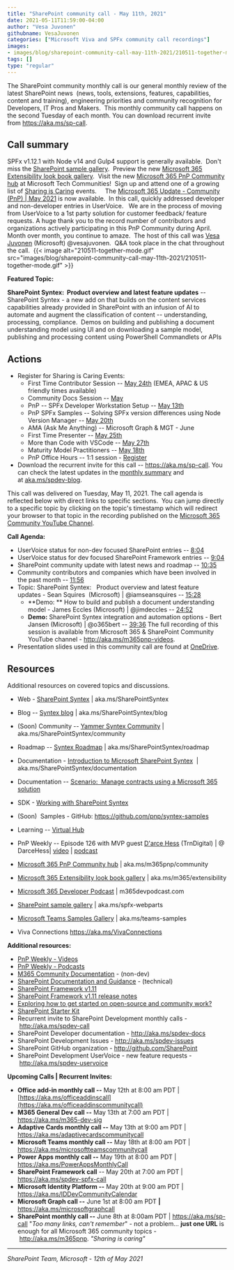 ```yaml
---
title: "SharePoint community call - May 11th, 2021"
date: 2021-05-11T11:59:00-04:00
author: "Vesa Juvonen"
githubname: VesaJuvonen
categories: ["Microsoft Viva and SPFx community call recordings"]
images:
- images/blog/sharepoint-community-call-may-11th-2021/210511-together-mode.gif
tags: []
type: "regular"
---
```


The SharePoint community monthly call is our general monthly review of
the latest SharePoint news  (news, tools, extensions, features,
capabilities, content and training), engineering priorities and
community recognition for Developers, IT Pros and Makers.  This monthly
community call happens on the second Tuesday of each month. You can
download recurrent invite from <https://aka.ms/sp-call>.

## Call summary


SPFx v1.12.1 with Node v14 and Gulp4 support is generally available. 
Don't miss the [SharePoint sample
gallery](https://pnp.github.io/sp-dev-fx-webparts/).  Preview the new
[Microsoft 365 Extensibility look book
gallery](https://adoption.microsoft.com/extensibility-look-book).  Visit
the new [Microsoft 365 PnP Community
hub](https://techcommunity.microsoft.com/t5/microsoft-365-pnp/ct-p/Microsoft365PnP)
at Microsoft Tech Communities!  Sign up and attend one of a growing list
of [Sharing is Caring](https://pnp.github.io/sharing-is-caring/)
events.     The [Microsoft 365 Update - Community (PnP) | May
2021](https://techcommunity.microsoft.com/t5/microsoft-365-pnp-blog/microsoft-365-pnp-community-may-2021-update/ba-p/2332366)
is now available.  In this call, quickly addressed developer and
non-developer entries in UserVoice.   We are in the process of moving
from UserVoice to a 1st party solution for customer feedback/ feature
requests.
A huge thank you to the record number of contributors and organizations
actively participating in this PnP Community during April. Month over
month, you continue to amaze.  The host of this call was [Vesa
Juvonen](https://twitter.com/vesajuvonen) (Microsoft) \@vesajuvonen. 
Q&A took place in the chat throughout the call. 
{{< image alt="210511-together-mode.gif" src="images/blog/sharepoint-community-call-may-11th-2021/210511-together-mode.gif" >}}
 


**Featured Topic:**

**SharePoint Syntex:  Product overview and latest feature updates** --
SharePoint Syntex - a new add on that builds on the content services
capabilities already provided in SharePoint with an infusion of AI to
automate and augment the classification of content -- understanding,
processing, compliance.  Demos on building and publishing a document
understanding model using UI and on downloading a sample model,
publishing and processing content using PowerShell Commandlets or APIs


## Actions

-   Register for Sharing is Caring Events:
    -   First Time Contributor Session -- [May
        24th](https://forms.office.com/Pages/ResponsePage.aspx?id=KtIy2vgLW0SOgZbwvQuRaXDXyCl9DkBHq4A2OG7uLpdUREZVRDVYUUJLT1VNRDM4SjhGMlpUNzBORy4u)
        (EMEA, APAC & US friendly times available)
    -   Community Docs Session
        -- [May](https://forms.office.com/Pages/ResponsePage.aspx?id=KtIy2vgLW0SOgZbwvQuRaXDXyCl9DkBHq4A2OG7uLpdUOUdFR0U1STdGS0lXUDA2Sk1YSE1WMEtHSy4u)
    -   PnP -- SPFx Developer Workstation Setup -- [May
        13th](https://forms.office.com/Pages/ResponsePage.aspx?id=KtIy2vgLW0SOgZbwvQuRaXDXyCl9DkBHq4A2OG7uLpdUM0xJTFJZN01MWlZQVFc3UjgxRUxQQkhDSS4u) 
    -   PnP SPFx Samples -- Solving SPFx version differences using Node
        Version Manager -- [May
        20th](https://forms.office.com/Pages/ResponsePage.aspx?id=KtIy2vgLW0SOgZbwvQuRaXDXyCl9DkBHq4A2OG7uLpdUMDdKSjQxRDhKVzhCVUQ4VDdIQVZRVTZOSi4u)
    -   AMA (Ask Me Anything) -- Microsoft Graph & MGT - June
    -   First Time Presenter -- [May
        25th](https://forms.office.com/Pages/ResponsePage.aspx?id=KtIy2vgLW0SOgZbwvQuRaXDXyCl9DkBHq4A2OG7uLpdUNDJOOU5JREc2TUhCVzNGTTJFUldSUUNUSy4u)
    -   More than Code with VSCode -- [May
        27th](https://forms.office.com/Pages/ResponsePage.aspx?id=KtIy2vgLW0SOgZbwvQuRaXDXyCl9DkBHq4A2OG7uLpdURFZPM00xREdYMzVIOEJCWUhWRzBVMlRJWS4u)
         
    -   Maturity Model Practitioners -- [May
        18th](https://forms.office.com/Pages/ResponsePage.aspx?id=KtIy2vgLW0SOgZbwvQuRaXDXyCl9DkBHq4A2OG7uLpdUODY3NVRFQ0E4SFg5WlI1TU83WFJQRklZSy4u)
    -   PnP Office Hours -- 1:1 session -
        [Register](https://outlook.office365.com/owa/calendar/PnPSharingisCaring@warner.digital/bookings/)
-   Download the recurrent invite for this call
    -- <https://aka.ms/sp-call>.
You can check the latest updates in the [monthly
summary](https://techcommunity.microsoft.com/t5/microsoft-365-pnp-blog/microsoft-365-pnp-community-may-2021-update/ba-p/2332366) and
at [aka.ms/spdev-blog](https://developer.microsoft.com/sharepoint/blogs/).

This call was delivered on Tuesday, May 11, 2021. The call agenda is
reflected below with direct links to specific sections.  You can jump
directly to a specific topic by clicking on the topic's timestamp which
will redirect your browser to that topic in the recording published on
the [Microsoft 365 Community YouTube
Channel](https://aka.ms/m365pnp-videos).

**Call Agenda:**

-   UserVoice status for non-dev focused SharePoint entries
    -- [8:04](https://youtu.be/PlXxbx7qNlc?t=484)
-   UserVoice status for dev focused SharePoint Framework entries
    -- [9:04](https://youtu.be/PlXxbx7qNlc?t=544) 
-   SharePoint community update with latest news and roadmap
    -- [10:35](https://youtu.be/PlXxbx7qNlc?t=635)
-   Community contributors and companies which have been involved in the
    past month -- [11:56](https://youtu.be/PlXxbx7qNlc?t=716) 
-   Topic: SharePoint Syntex:   Product overview and latest feature
    updates - Sean Squires  (Microsoft) | \@iamseansquires --
    [15:28](https://youtu.be/PlXxbx7qNlc?t=928)
    -   **Demo: ** How to build and publish a document understanding
        model - James Eccles (Microsoft) | \@jimdeccles --
        [24:52](https://youtu.be/PlXxbx7qNlc?t=1492)
    -   **Demo:** SharePoint Syntex integration and automation options
        - Bert Jansen (Microsoft) | \@o365bert --
        [39:36](https://youtu.be/PlXxbx7qNlc?t=2376)
The full recording of this session is available from Microsoft 365 &
SharePoint Community YouTube channel - <http://aka.ms/m365pnp-videos>.
-   Presentation slides used in this community call are found
    at [OneDrive](https://1drv.ms/p/s!AlposW7ozA_90kgHOZNOZvuJs4Xd?e=aKH8Cg).


## Resources

Additional resources on covered topics and discussions.

-   Web - [SharePoint
    Syntex](https://www.microsoft.com/microsoft-365/enterprise/sharepoint-syntex-overview)
    | aka.ms/SharePointSyntex

-   Blog -- [Syntex
    blog](https://techcommunity.microsoft.com/t5/sharepoint-syntex/bg-p/SharePointSyntex)
    | aka.ms/SharePointSyntex/blog

-   (Soon) Community -- [Yammer Syntex
    Community](https://web.yammer.com/main/groups/eyJfdHlwZSI6Ikdyb3VwIiwiaWQiOiIxMjA0MjAwMjQzMiJ9/new)
    | aka.ms/SharePointSyntex/community

-   Roadmap -- [Syntex
    Roadmap](https://www.microsoft.com/microsoft-365/roadmap?rtc=2&filters=&searchterms=Syntex)
    | aka.ms/SharePointSyntex/roadmap

-   Documentation - [Introduction to Microsoft SharePoint
    Syntex](https://docs.microsoft.com/microsoft-365/contentunderstanding/)
     | aka.ms/SharePointSyntex/documentation

-   Documentation -- [Scenario:  Manage contracts using a Microsoft 365
    solution](https://docs.microsoft.com/microsoft-365/contentunderstanding/solution-manage-contracts-in-microsoft-365) 

-   SDK - [Working with SharePoint
    Syntex](https://pnp.github.io/pnpcore/using-the-sdk/syntex-intro.html) 

-   (Soon)  Samples - GitHub: <https://github.com/pnp/syntex-samples>

-   Learning -- [Virtual
    Hub](https://adoption.microsoft.com/virtual-hub/search?_sft_vh_product=sharepoint-syntex)
     

-   PnP Weekly -- Episode 126 with MVP guest [D'arce
    Hess](https://twitter.com/DarceHess) (TrnDigital) | @ DarceHess|
    [video](https://techcommunity.microsoft.com/t5/microsoft-365-pnp-blog/microsoft-365-pnp-weekly-episode-126-d-arce-hess/ba-p/2341130)
    |
    [podcast](https://pnpweekly.podbean.com/e/Microsoft-365-pnp-weekly-episode-126-10th-of-may-2021/)

-   [Microsoft 365 PnP Community
    hub](https://techcommunity.microsoft.com/t5/microsoft-365-pnp/ct-p/Microsoft365PnP) |
    aka.ms/m365pnp/community 

-   [Microsoft 365 Extensibility look book
    gallery](https://adoption.microsoft.com/extensibility-look-book) |
    aka.ms/m365/extensibility

-   [Microsoft 365 Developer
    Podcast](https://m365devpodcast.com/) | m365devpodcast.com

-   [SharePoint sample
    gallery](https://pnp.github.io/sp-dev-fx-webparts/) |
    aka.ms/spfx-webparts

-   [Microsoft Teams Samples Gallery](https://aka.ms/teams-samples) |
    aka.ms/teams-samples

-   Viva Connections <https://aka.ms/VivaConnections> 

**Additional resources:**

-   [PnP Weekly - Videos](https://aka.ms/pnpweekly)
-   [PnP Weekly - Podcasts](http://pnpweekly.podbean.com/)
-   [M365 Community Documentation](https://aka.ms/m365-community-docs) -
    (non-dev)
-   [SharePoint Documentation and
    Guidance](https://docs.microsoft.com/sharepoint/) -
    (technical)
-   [SharePoint Framework
    v1.11](https://developer.microsoft.com/sharepoint/blogs/announcing-sharepoint-framework-1-11-extend-more-of-microsoft-teams-and-publish-to-appsource/)
-   [SharePoint Framework v1.11 release
    notes](https://docs.microsoft.com/sharepoint/dev/spfx/release-1.11.0)
-   [Exploring how to get started on open-source and community
    work?](https://aka.ms/sharing-is-caring)
-   [SharePoint Starter
    Kit](https://github.com/SharePoint/sp-starter-kit)
-   Recurrent invite to SharePoint Development monthly calls
    - <http://aka.ms/spdev-call>
-   SharePoint Developer documentation - <http://aka.ms/spdev-docs>
-   SharePoint Development Issues - <http://aka.ms/spdev-issues>
-   SharePoint GitHub organization - <http://github.com/SharePoint>
-   SharePoint Development UserVoice - new feature requests
    - <http://aka.ms/spdev-uservoice>


**Upcoming Calls | Recurrent Invites:**

-   **Office add-in monthly call --** May 12th at 8:00 am PDT |
    [https://aka.ms/officeaddinscall](https://aka.ms/officeaddinscommunitycall)
-   **M365 General Dev call --** May 13th at 7:00 am PDT |
    <https://aka.ms/m365-dev-sig>
-   **Adaptive Cards monthly call --** May 13th at 9:00 am PDT |
    <https://aka.ms/adaptivecardscommunitycall>
-   **Microsoft Teams monthly call --** May 18th at 8:00 am PDT |
    <https://aka.ms/microsoftteamscommunitycall>
-   **Power Apps monthly call --** May 19th at 8:00 am PDT |
    <https://aka.ms/PowerAppsMonthlyCall>
-   **SharePoint Framework call** -- May 20th at 7:00 am PDT |
    <https://aka.ms/spdev-spfx-call>
-   **Microsoft Identity Platform --** May 20th at 9:00 am PDT |
    <https://aka.ms/IDDevCommunityCalendar> 
-   **Microsoft Graph call --** June 1st at 8:00 am PDT **|**
    <https://aka.ms/microsoftgraphcall>
-   **SharePoint monthly call --** June 8th at 8:00am PDT |
    <https://aka.ms/sp-call>
\"*Too many links, can't remember*\" - not a problem\... **just one
URL** is enough for all Microsoft 365 community topics
- <http://aka.ms/m365pnp>.
*"Sharing is caring"*

------------------------------------------------------------------------

*SharePoint Team, Microsoft - 12th of May 2021*

